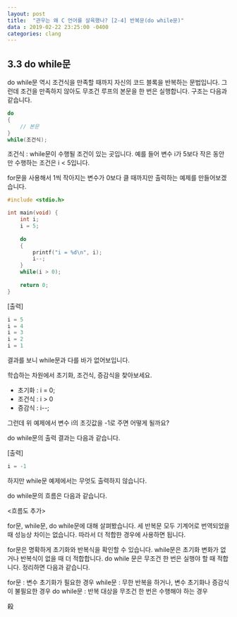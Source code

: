 ```yaml
---
layout: post
title:  "관우는 왜 C 언어를 살육했나? [2-4] 반복문(do while문)"
data : 2019-02-22 23:25:00 -0400
categories: clang
---
```


## 3.3 do while문
do while문 역시 조건식을 만족할 때까지 자신의 코드 블록을 반복하는 문법입니다. 그런데 조건을 만족하지 않아도 무조건 루프의 본문을 한 번은 실행합니다. 구조는 다음과 같습니다. 

```c
do
{
    // 본문
}
while(조건식);
```

조건식 : while문이 수행될 조건이 있는 곳입니다. 예를 들어 변수 i가 5보다 작은 동안만 수행하는 조건은 i < 5입니다. 

for문을 사용해서 1씩 작아지는 변수가 0보다 클 때까지만 출력하는 예제를 만들어보겠습니다.

```c
#include <stdio.h>

int main(void) {
	int i;
	i = 5;
	
	do
	{
		printf("i = %d\n", i);
		i--;
	}
	while(i > 0);
	
	return 0;
}
```

[출력]
```c
i = 5
i = 4
i = 3
i = 2
i = 1
```

결과를 보니 while문과 다를 바가 없어보입니다. 

학습하는 차원에서 초기화, 조건식, 증감식을 찾아보세요.

- 초기화 : i = 0; 
- 조건식 : i > 0
- 증감식 : i--;

그런데 위 예제에서 변수 i의 초깃값을 -1로 주면 어떻게 될까요?

do while문의 출력 결과는 다음과 같습니다.

[출력]
```c
i = -1
```

하지만 while문 예제에서는 무엇도 출력하지 않습니다.

do while문의 흐름은 다음과 같습니다.


<흐름도 추가>



for문, while문, do while문에 대해 살펴봤습니다. 세 반복문 모두 기계어로 번역되었을 때 성능상 차이는 없습니다. 따라서 더 적합한 경우에 사용하면 됩니다.

for문은 명확하게 초기화와 반복식을 확인할 수 있습니다. while문은 초기화 변화가 없거나 반복식이 없을 때 더 적합합니다. do while 문은 무조건 한 번은 실행야 할 때 적합니다. 정리하면 다음과 같습니다.

for문 : 변수 초기화가 필요한 경우
while문 : 무한 반복을 하거나, 변수 초기화나 증감식이 불필요한 경우
do while문 : 반복 대상을 무조건 한 번은 수행해야 하는 경우

殺
